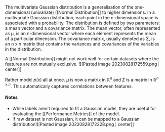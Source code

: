 The multivariate Gaussian distribution is a generalisation of the one-dimensional (univariate) [[Normal Distribution]] to higher dimensions. In a multivariate Gaussian distribution, each point in the n-dimensional space is associated with a probability. The distribution is defined by two parameters: a mean vector and a covariance matrix. The mean vector, often represented as μ, is an n-dimensional vector where each element represents the mean of a particular dimension. The covariance matrix, usually denoted as Σ, is an n x n matrix that contains the variances and covariances of the variables in the distribution.

A [[Normal Distribution]] might not work well for certain datasets where the features are not mutually exclusive.
![[Pasted image 20230828172559.png | center]]

Rather model $p(x)$ all at once. $\mu$ is now a matrix in $\mathbb{R}^n$ and $\Sigma$ is a matrix in $\mathbb{R}^{n\times n}$. This automatically captures correlations between features.

#### Notes
 - While labels aren't required to fit a Gaussian model, they are useful for evaluating the [[Performance Metrics]] of the model.
 - If raw dataset is not Gaussian, it can be mapped to a Gaussian distribution![[Pasted image 20230828172228.png | center]]
